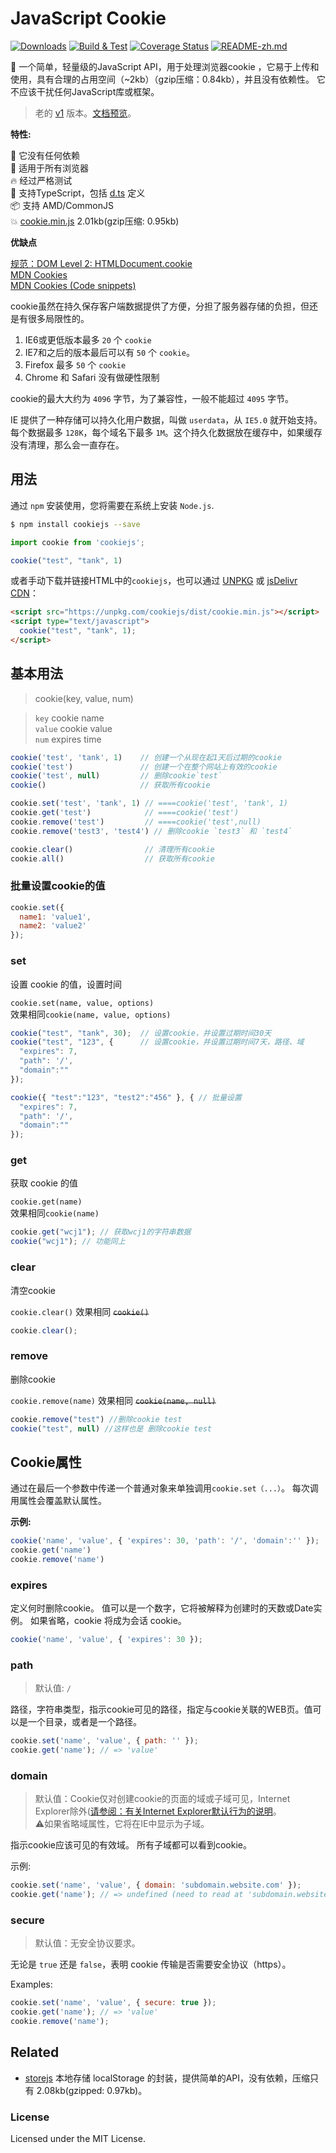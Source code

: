 JavaScript Cookie
===

[![Downloads](https://img.shields.io/npm/dm/cookiejs.svg?style=flat)](https://www.npmjs.com/package/cookiejs)
[![Build & Test](https://github.com/jaywcjlove/cookie.js/actions/workflows/ci.yml/badge.svg)](https://github.com/jaywcjlove/cookie.js/actions/workflows/ci.yml)
[![Coverage Status](https://jaywcjlove.github.io/cookie.js/badges.svg)](https://jaywcjlove.github.io/cookie.js/lcov-report/)
[![README-zh.md](https://jaywcjlove.github.io/sb/lang/english.svg)](./README.md)

:cookie: 一个简单，轻量级的JavaScript API，用于处理浏览器cookie
，它易于上传和使用，具有合理的占用空间（~2kb）（gzip压缩：0.84kb），并且没有依赖性。 它不应该干扰任何JavaScript库或框架。

> 老的 [v1](https://raw.githack.com/jaywcjlove/cookie.js/v1-doc/index.html) 版本。[文档预览](https://raw.githack.com/jaywcjlove/cookie.js/v1-doc/index.html)。

**特性:**

🚀 它没有任何依赖  
🌱 适用于所有浏览器  
🔥 经过严格测试   
🍁 支持TypeScript，包括 [d.ts](https://github.com/jaywcjlove/store.js/tree/master/types/index.d.ts) 定义  
📦 支持 AMD/CommonJS  
💥 [cookie.min.js](https://github.com/jaywcjlove/cookie.js/tree/master/dist/cookie.min.js) 2.01kb(gzip压缩: 0.95kb)  

**优缺点**

[规范：DOM Level 2: HTMLDocument.cookie](https://www.w3.org/TR/DOM-Level-2-HTML/html.html#ID-8747038)  
[MDN Cookies](https://developer.mozilla.org/en-US/docs/Web/HTTP/Cookies)  
[MDN Cookies (Code snippets)](https://developer.mozilla.org/en-US/Add-ons/Code_snippets/Cookies)  

cookie虽然在持久保存客户端数据提供了方便，分担了服务器存储的负担，但还是有很多局限性的。 

1. IE6或更低版本最多 `20` 个 `cookie`  
2. IE7和之后的版本最后可以有 `50` 个 `cookie`。  
3. Firefox 最多 `50` 个 `cookie`  
4. Chrome 和 Safari 没有做硬性限制  

cookie的最大大约为 `4096` 字节，为了兼容性，一般不能超过 `4095` 字节。

IE 提供了一种存储可以持久化用户数据，叫做 `userdata`，从 `IE5.0` 就开始支持。每个数据最多 `128K`，每个域名下最多 `1M`。这个持久化数据放在缓存中，如果缓存没有清理，那么会一直存在。

## 用法

通过 `npm` 安装使用，您将需要在系统上安装 `Node.js`.

```bash
$ npm install cookiejs --save
```

```js
import cookie from 'cookiejs';

cookie("test", "tank", 1)
```
或者手动下载并链接HTML中的`cookiejs`，也可以通过 [UNPKG](https://unpkg.com/cookiejs/dist/) 或 [jsDelivr CDN](https://www.jsdelivr.com/package/npm/cookiejs)：

```html
<script src="https://unpkg.com/cookiejs/dist/cookie.min.js"></script>
<script type="text/javascript">
  cookie("test", "tank", 1);
</script>
```

## 基本用法

> cookie(key, value, num)

> `key` cookie name  
> `value` cookie value  
> `num` expires time  

```js
cookie('test', 'tank', 1)    // 创建一个从现在起1天后过期的cookie
cookie('test')               // 创建一个在整个网站上有效的cookie
cookie('test', null)         // 删除cookie`test`
cookie()                     // 获取所有cookie

cookie.set('test', 'tank', 1) // ====cookie('test', 'tank', 1)
cookie.get('test')            // ====cookie('test')
cookie.remove('test')         // ====cookie('test',null)
cookie.remove('test3', 'test4') // 删除cookie `test3` 和 `test4`

cookie.clear()                // 清理所有cookie
cookie.all()                  // 获取所有cookie
```

### 批量设置cookie的值

```js
cookie.set({
  name1: 'value1',
  name2: 'value2'
});
```

### set

设置 cookie 的值，设置时间

`cookie.set(name, value, options)`  
效果相同`cookie(name, value, options)`

```js
cookie("test", "tank", 30);  // 设置cookie，并设置过期时间30天
cookie("test", "123", {      // 设置cookie，并设置过期时间7天，路径、域
  "expires": 7,
  "path": '/',
  "domain":""
});

cookie({ "test":"123", "test2":"456" }, { // 批量设置
  "expires": 7,
  "path": '/',
  "domain":""
});
```

### get
获取 cookie 的值

`cookie.get(name)`  
效果相同`cookie(name)`  

```js
cookie.get("wcj1"); // 获取wcj1的字符串数据
cookie("wcj1"); // 功能同上
```

### clear

清空cookie

`cookie.clear()` 效果相同 ~~`cookie()`~~

```js
cookie.clear();
```

### remove

删除cookie

`cookie.remove(name)` 
效果相同 ~~`cookie(name, null)`~~  

```js
cookie.remove("test") //删除cookie test
cookie("test", null) //这样也是 删除cookie test
```

## Cookie属性

通过在最后一个参数中传递一个普通对象来单独调用`cookie.set（...）`。 每次调用属性会覆盖默认属性。

**示例:**

```js
cookie('name', 'value', { 'expires': 30, 'path': '/', 'domain':'' });
cookie.get('name')
cookie.remove('name')
```

### expires

定义何时删除cookie。 值可以是一个数字，它将被解释为创建时的天数或Date实例。 如果省略，cookie 将成为会话 cookie。

```js
cookie('name', 'value', { 'expires': 30 });
```

### path

> 默认值: `/`  

路径，字符串类型，指示cookie可见的路径，指定与cookie关联的WEB页。值可以是一个目录，或者是一个路径。

```js
cookie.set('name', 'value', { path: '' });
cookie.get('name'); // => 'value'
```

### domain

> 默认值：Cookie仅对创建cookie的页面的域或子域可见，Internet Explorer除外([请参阅：有关Internet Explorer默认行为的说明](https://blogs.msdn.microsoft.com/ieinternals/2009/08/20/internet-explorer-cookie-internals-faq)。  
> ⚠️如果省略域属性，它将在IE中显示为子域。  

指示cookie应该可见的有效域。 所有子域都可以看到cookie。

示例:

```js
cookie.set('name', 'value', { domain: 'subdomain.website.com' });
cookie.get('name'); // => undefined (need to read at 'subdomain.website.com')
```

### secure

> 默认值：无安全协议要求。

无论是 `true` 还是 `false`，表明 cookie 传输是否需要安全协议（https）。

Examples:

```js
cookie.set('name', 'value', { secure: true });
cookie.get('name'); // => 'value'
cookie.remove('name');
```

## Related

- [storejs](https://github.com/jaywcjlove/store.js) 本地存储 localStorage 的封装，提供简单的API，没有依赖，压缩只有 2.08kb(gzipped: 0.97kb)。

### License

Licensed under the MIT License.